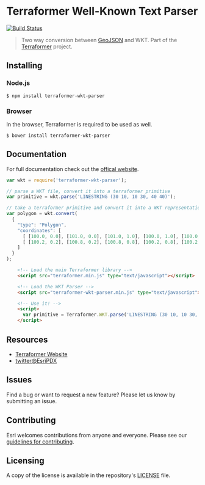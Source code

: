 # Terraformer Well-Known Text Parser

[![Build Status](https://travis-ci.org/Esri/terraformer-wkt-parser.svg?branch=master)](https://travis-ci.org/Esri/terraformer-wkt-parser)

> Two way conversion between [GeoJSON](http://geojson.org/geojson-spec.html) and WKT. Part of the [Terraformer](http://terraformer.io) project.

## Installing

### Node.js

    $ npm install terraformer-wkt-parser

### Browser

In the browser, Terraformer is required to be used as well.

    $ bower install terraformer-wkt-parser

## Documentation

For full documentation check out the [offical website](http://terraformer.io/wkt-parser/).

```js
var wkt = require('terraformer-wkt-parser');

// parse a WKT file, convert it into a terraformer primitive
var primitive = wkt.parse('LINESTRING (30 10, 10 30, 40 40)');

// take a terraformer primitive and convert it into a WKT representation
var polygon = wkt.convert(
  {
    "type": "Polygon",
    "coordinates": [
      [ [100.0, 0.0], [101.0, 0.0], [101.0, 1.0], [100.0, 1.0], [100.0, 0.0] ],
      [ [100.2, 0.2], [100.8, 0.2], [100.8, 0.8], [100.2, 0.8], [100.2, 0.2] ]
    ]
  }
);
```

```html
    <!-- Load the main Terraformer library -->
    <script src="terraformer.min.js" type="text/javascript"></script>

    <!-- Load the WKT Parser -->
    <script src="terraformer-wkt-parser.min.js" type="text/javascript"></script>

    <!-- Use it! -->
    <script>
      var primitive = Terraformer.WKT.parse('LINESTRING (30 10, 10 30, 40 40)');
    </script>
```

## Resources

* [Terraformer Website](http://terraformer.io)
* [twitter@EsriPDX](http://twitter.com/esripdx)

## Issues

Find a bug or want to request a new feature?  Please let us know by submitting an issue.

## Contributing

Esri welcomes contributions from anyone and everyone. Please see our [guidelines for contributing](https://github.com/esri/contributing).

## Licensing

A copy of the license is available in the repository's [LICENSE](./LICENSE) file.
